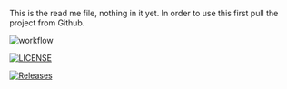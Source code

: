 This is the read me file, nothing in it yet.
In order to use this first pull the project from Github.

![workflow](https://github.com/40508135/sem/actions/workflows/main.yml/badge.svg)

[![LICENSE](https://img.shields.io/github/license/40508135/sem.svg?style=flat-square)](https://github.com/<github-username>/sem/blob/master/LICENSE)

[![Releases](https://img.shields.io/github/release/40508135/sem/all.svg?style=flat-square)](https://github.com/<github-username>/sem/releases)
